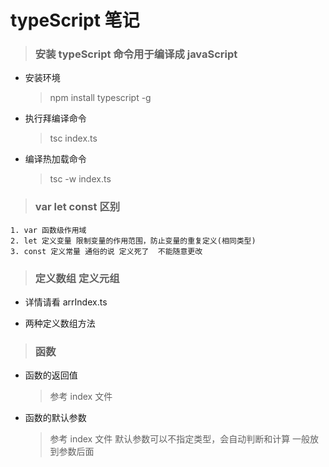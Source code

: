 # typeScript 笔记
> ###  安装 typeScript 命令用于编译成 javaScript
* 安装环境
    > npm install typescript -g 
* 执行拜编译命令
    > tsc index.ts 
* 编译热加载命令
    > tsc -w index.ts
 > ### var  let  const 区别
    1. var 函数级作用域 
    2. let 定义变量 限制变量的作用范围，防止变量的重复定义(相同类型)
    3. const 定义常量 通俗的说 定义死了  不能随意更改
> ### 定义数组   定义元组

* 详情请看 arrIndex.ts

* 两种定义数组方法

> ### 函数
 * 函数的返回值
    > 参考 index 文件
 * 函数的默认参数
    >  参考 index 文件
    >   默认参数可以不指定类型，会自动判断和计算 一般放到参数后面
    

    

